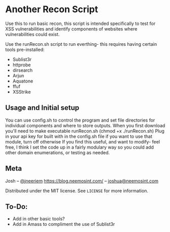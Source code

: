 # Another Recon Script

Use this to run basic recon, this script is intended specifically to test for XSS vulnerabilities and identify components of websites where vulnerabilities could exist.

Use the runRecon.sh script to run everthing- this requires having certain tools pre-installed:
  * Sublist3r
  * httprobe
  * dirsearch
  * Arjun
  * Aquatone
  * ffuf
  * XSStrike

## Usage and Initial setup
You can use config.sh to control the program and set file directories for individual components and where to store outputs.
When you first download you'll need to make executable runRecon.sh (chmod +x ./runRecon.sh)
Plug in your api key for built with in the config.sh file if you want to use that module, turn off otherwise
If you find this useful, and want to modify- feel free, I think I set the code up in a fairly modulary way so you could add other domain enumerations, or testing as needed.


## Meta
Josh – [@jneeriem](hhttps://twitter.com/jneeriem) https://blog.neemosint.com/ – joshua@neemosint.com

Distributed under the MIT license. See ``LICENSE`` for more information.

## To-Do:
  * Add in other basic tools? </br>
  * Add in Amass to compliment the use of Sublist3r </br>
